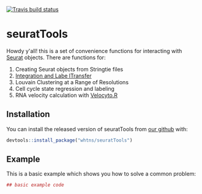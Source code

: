 <!-- badges: start -->
[![Travis build status](https://travis-ci.org/whtns/seuratTools.svg?branch=master)](https://travis-ci.org/whtns/seuratTools)
<!-- badges: end -->

# seuratTools

Howdy y'all! this is a set of convenience functions for interacting with [Seurat](https://github.com/satijalab/seurat) objects. There are functions for:
1. Creating Seurat objects from Stringtie files
2. [Integration and Labe lTransfer](https://satijalab.org/seurat/v3.0/pancreas_integration_label_transfer.html)
3. Louvain Clustering at a Range of Resolutions 
4. Cell cycle state regression and labeling 
5. RNA velocity calculation with [Velocyto.R](https://velocyto.org/)


## Installation

You can install the released version of seuratTools from [our github](https://github.com/whtns/seuratTools) with:

``` r
devtools::install_package("whtns/seuratTools")
```

## Example

This is a basic example which shows you how to solve a common problem:

``` r
## basic example code
```

